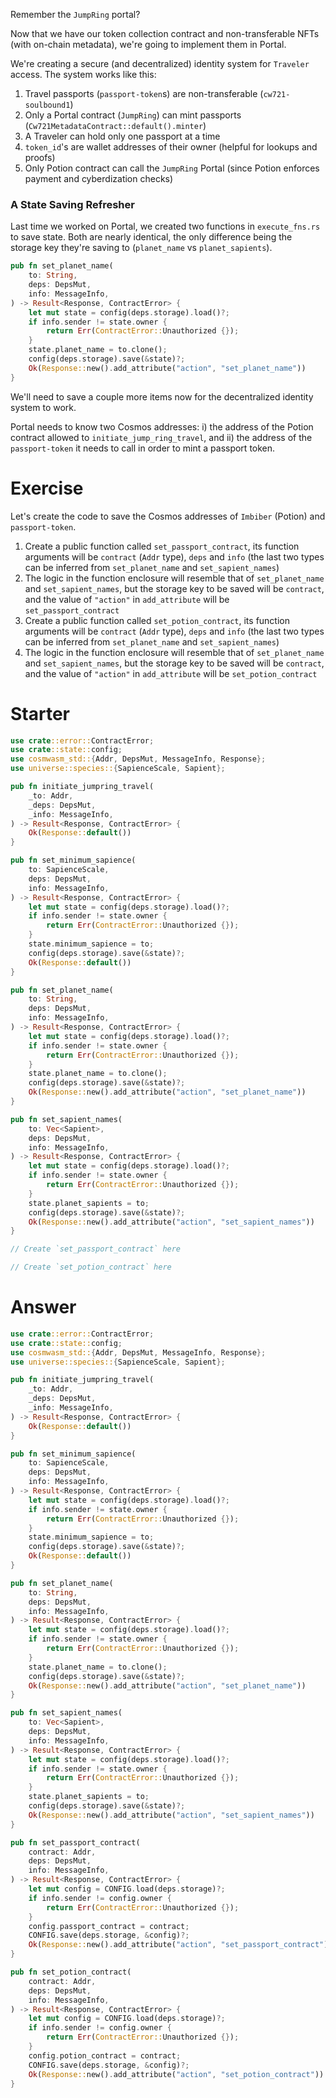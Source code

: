 <!---
Course: 2
Lesson: 4
Exercise: 1

Title: Preparing Portal to Become the Minter Part 1
Filename: execute_fns.rs

Storyline placeholder:
>
-->

Remember the `JumpRing` portal? 

Now that we have our token collection contract and non-transferable NFTs (with on-chain metadata), we're going to implement them in Portal. 

We're creating a secure (and decentralized) identity system for `Traveler` access. The system works like this:

1. Travel passports (`passport-token`s) are non-transferable (`cw721-soulbound1`)
2. Only a Portal contract (`JumpRing`) can mint passports (`Cw721MetadataContract::default().minter`)
3. A Traveler can hold only one passport at a time
4. `token_id`'s are wallet addresses of their owner (helpful for lookups and proofs)
5. Only Potion contract can call the `JumpRing` Portal (since Potion enforces payment and cyberdization checks)

### A State Saving Refresher

Last time we worked on Portal, we created two functions in `execute_fns.rs` to save state. Both are nearly identical, the only difference being the storage key they're saving to (`planet_name` vs `planet_sapients`).

```rs
pub fn set_planet_name(
    to: String,
    deps: DepsMut,
    info: MessageInfo,
) -> Result<Response, ContractError> {
    let mut state = config(deps.storage).load()?;
    if info.sender != state.owner {
        return Err(ContractError::Unauthorized {});
    }
    state.planet_name = to.clone();
    config(deps.storage).save(&state)?;
    Ok(Response::new().add_attribute("action", "set_planet_name"))
}
```

We'll need to save a couple more items now for the decentralized identity system to work.

Portal needs to know two Cosmos addresses: i) the address of the Potion contract allowed to `initiate_jump_ring_travel`, and ii) the address of the `passport-token` it needs to call in order to mint a passport token.

# Exercise

Let's create the code to save the Cosmos addresses of `Imbiber` (Potion) and `passport-token`.

1. Create a public function called `set_passport_contract`, its function arguments will be `contract` (`Addr` type), `deps` and `info` (the last two types can be inferred from `set_planet_name` and `set_sapient_names`)
2. The logic in the function enclosure will resemble that of `set_planet_name` and `set_sapient_names`, but the storage key to be saved will be `contract`, and the value of `"action"` in `add_attribute` will be `set_passport_contract`
3. Create a public function called `set_potion_contract`, its function arguments will be `contract` (`Addr` type), `deps` and `info` (the last two types can be inferred from `set_planet_name` and `set_sapient_names`)
4. The logic in the function enclosure will resemble that of `set_planet_name` and `set_sapient_names`, but the storage key to be saved will be `contract`, and the value of `"action"` in `add_attribute` will be `set_potion_contract`

# Starter

```rs
use crate::error::ContractError;
use crate::state::config;
use cosmwasm_std::{Addr, DepsMut, MessageInfo, Response};
use universe::species::{SapienceScale, Sapient};

pub fn initiate_jumpring_travel(
    _to: Addr,
    _deps: DepsMut,
    _info: MessageInfo,
) -> Result<Response, ContractError> {
    Ok(Response::default())
}

pub fn set_minimum_sapience(
    to: SapienceScale,
    deps: DepsMut,
    info: MessageInfo,
) -> Result<Response, ContractError> {
    let mut state = config(deps.storage).load()?;
    if info.sender != state.owner {
        return Err(ContractError::Unauthorized {});
    }
    state.minimum_sapience = to;
    config(deps.storage).save(&state)?;
    Ok(Response::default())
}

pub fn set_planet_name(
    to: String,
    deps: DepsMut,
    info: MessageInfo,
) -> Result<Response, ContractError> {
    let mut state = config(deps.storage).load()?;
    if info.sender != state.owner {
        return Err(ContractError::Unauthorized {});
    }
    state.planet_name = to.clone();
    config(deps.storage).save(&state)?;
    Ok(Response::new().add_attribute("action", "set_planet_name"))
}

pub fn set_sapient_names(
    to: Vec<Sapient>,
    deps: DepsMut,
    info: MessageInfo,
) -> Result<Response, ContractError> {
    let mut state = config(deps.storage).load()?;
    if info.sender != state.owner {
        return Err(ContractError::Unauthorized {});
    }
    state.planet_sapients = to;
    config(deps.storage).save(&state)?;
    Ok(Response::new().add_attribute("action", "set_sapient_names"))
}

// Create `set_passport_contract` here

// Create `set_potion_contract` here
```

# Answer

```rs
use crate::error::ContractError;
use crate::state::config;
use cosmwasm_std::{Addr, DepsMut, MessageInfo, Response};
use universe::species::{SapienceScale, Sapient};

pub fn initiate_jumpring_travel(
    _to: Addr,
    _deps: DepsMut,
    _info: MessageInfo,
) -> Result<Response, ContractError> {
    Ok(Response::default())
}

pub fn set_minimum_sapience(
    to: SapienceScale,
    deps: DepsMut,
    info: MessageInfo,
) -> Result<Response, ContractError> {
    let mut state = config(deps.storage).load()?;
    if info.sender != state.owner {
        return Err(ContractError::Unauthorized {});
    }
    state.minimum_sapience = to;
    config(deps.storage).save(&state)?;
    Ok(Response::default())
}

pub fn set_planet_name(
    to: String,
    deps: DepsMut,
    info: MessageInfo,
) -> Result<Response, ContractError> {
    let mut state = config(deps.storage).load()?;
    if info.sender != state.owner {
        return Err(ContractError::Unauthorized {});
    }
    state.planet_name = to.clone();
    config(deps.storage).save(&state)?;
    Ok(Response::new().add_attribute("action", "set_planet_name"))
}

pub fn set_sapient_names(
    to: Vec<Sapient>,
    deps: DepsMut,
    info: MessageInfo,
) -> Result<Response, ContractError> {
    let mut state = config(deps.storage).load()?;
    if info.sender != state.owner {
        return Err(ContractError::Unauthorized {});
    }
    state.planet_sapients = to;
    config(deps.storage).save(&state)?;
    Ok(Response::new().add_attribute("action", "set_sapient_names"))
}

pub fn set_passport_contract(
    contract: Addr,
    deps: DepsMut,
    info: MessageInfo,
) -> Result<Response, ContractError> {
    let mut config = CONFIG.load(deps.storage)?;
    if info.sender != config.owner {
        return Err(ContractError::Unauthorized {});
    }
    config.passport_contract = contract;
    CONFIG.save(deps.storage, &config)?;
    Ok(Response::new().add_attribute("action", "set_passport_contract"))
}

pub fn set_potion_contract(
    contract: Addr,
    deps: DepsMut,
    info: MessageInfo,
) -> Result<Response, ContractError> {
    let mut config = CONFIG.load(deps.storage)?;
    if info.sender != config.owner {
        return Err(ContractError::Unauthorized {});
    }
    config.potion_contract = contract;
    CONFIG.save(deps.storage, &config)?;
    Ok(Response::new().add_attribute("action", "set_potion_contract"))
}
```